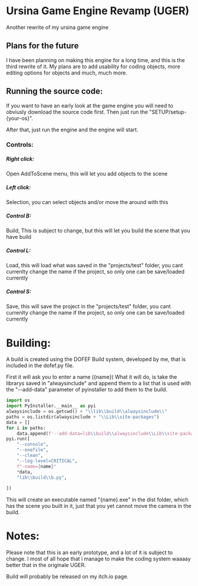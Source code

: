 # Ursina Game Engine Revamp (UGER)
Another rewrite of my ursina game engine

## Plans for the future
I have been planning on making this engine for a long time, and this is the third rewrite of it.
My plans are to add usability for coding objects, more editing options for objects and much, much more.

## Running the source code:
If you want to have an early look at the game engine you will need to obviusly download the source code first.
Then just run the "SETUP/setup-{your-os}".

After that, just run the engine and the engine will start.
### Controls:
##### Right click:
Open AddToScene menu, this will let you add objects to the scene
##### Left click:
Selection, you can select objects and/or move the around with this
##### Control B:
Build, This is subject to change, but this will let you build the scene that you have build
##### Control L:
Load, this will load what was saved in the "projects/test" folder, you cant currenlty change the name if the project, so only one can be save/loaded currently
##### Control S:
Save, this will save the project in the "projects/test" folder, you cant currenlty change the name if the project, so only one can be save/loaded currently

# Building:
A build is created using the DOFEF Build system, developed by me, that is included in the dofef.py file.

First it will ask you to enter a name ({name})
What it will do, is take the librarys saved in "alwaysinclude" and append them to a list that is used with the "--add-data" parameter of pyinstaller to add them to the build.
```python
import os
import PyInstaller.__main__ as pyi
alwaysinclude = os.getcwd() + "\\lib\\build\\alwaysinclude\\"
paths = os.listdir(alwaysinclude + "\\Lib\\site-packages")
data = []
for i in paths:
    data.append(f'--add-data=lib\\build\\alwaysinclude\\Lib\\site-packages\\{i};{i}')
pyi.run([
    "--console",
    "--onefile",
    "--clean",
    "--log-level=CRITICAL",
    f"-name={name}"
    *data,
    "lib\\build\\b.py",
        
])
```
This will create an executable named "{name}.exe" in the dist folder, which has the scene you built in it, just that you yet cannot move the camera in the build.


# Notes:
Please note that this is an early prototype, and a lot of it is subject to change.
I most of all hope that i manage to make the coding system waaaay better that in the originale UGER.

Build will probably be released on my itch.io page.